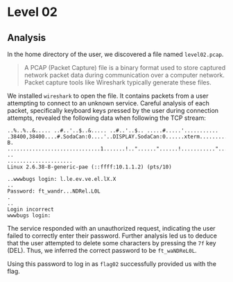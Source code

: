 # Level 02

## Analysis

In the home directory of the user, we discovered a file named `level02.pcap`.

> A PCAP (Packet Capture) file is a binary format used to store captured network packet data during communication over a computer network. Packet capture tools like Wireshark typically generate these files.

We installed `wireshark` to open the file. It contains packets from a user attempting to connect to an unknown service. Careful analysis of each packet, specifically keyboard keys pressed by the user during connection attempts, revealed the following data when following the TCP stream:

```
..%..%..&..... ..#..'..$..&..... ..#..'..$.. .....#.....'........... .38400,38400....#.SodaCan:0....'..DISPLAY.SodaCan:0......xterm.........."........!........"..".....b........b....  B.
..............................1.......!.."......"......!..........."........"..".............   ..
.....................
Linux 2.6.38-8-generic-pae (::ffff:10.1.1.2) (pts/10)

..wwwbugs login: l.le.ev.ve.el.lX.X
..
Password: ft_wandr...NDRel.L0L
.
..
Login incorrect
wwwbugs login:
```

The service responded with an unauthorized request, indicating the user failed to correctly enter their password. Further analysis led us to deduce that the user attempted to delete some characters by pressing the `7f` key (DEL). Thus, we inferred the correct password to be `ft_waNDReL0L`.

Using this password to log in as `flag02` successfully provided us with the flag.